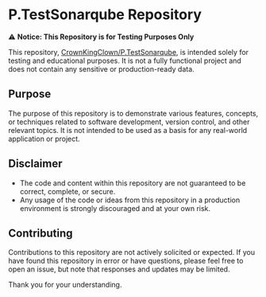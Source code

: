 # P.TestSonarqube Repository

⚠️ **Notice: This Repository is for Testing Purposes Only**

This repository, [CrownKingClown/P.TestSonarqube](https://github.com/CrownKingClown/P.TestSonarqube), is intended solely for testing and educational purposes. It is not a fully functional project and does not contain any sensitive or production-ready data.

## Purpose

The purpose of this repository is to demonstrate various features, concepts, or techniques related to software development, version control, and other relevant topics. It is not intended to be used as a basis for any real-world application or project.

## Disclaimer

- The code and content within this repository are not guaranteed to be correct, complete, or secure.
- Any usage of the code or ideas from this repository in a production environment is strongly discouraged and at your own risk.

## Contributing

Contributions to this repository are not actively solicited or expected. If you have found this repository in error or have questions, please feel free to open an issue, but note that responses and updates may be limited.

Thank you for your understanding.

